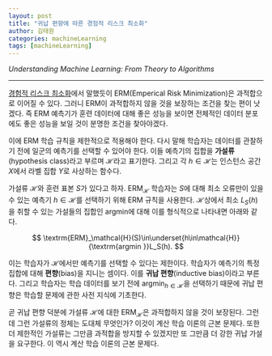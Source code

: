 ```yaml
---
layout: post
title: "귀납 편향에 따른 경험적 리스크 최소화"
author: 김태원
categories: machineLearning
tags: [machineLearning]
---
```


*Understanding Machine Learning: From Theory to Algorithms*

---

[경험적 리스크 최소화](https://pangmoo-ktw.github.io/pangmoo-KTW/uml004)에서
말했듯이 ERM(Emperical Risk Minimization)은 과적합으로 이어질 수 있다. 
그러니 ERM이 과적합하지 않을 것을 보장하는 조건을 찾는 편이 낫겠다.
즉 ERM 예측기가 훈련 데이터에 대해 좋은 성능을 보이면 전체적인 데이터 분포에도 좋은 성능을 보일 것이 분명한 조건을 찾아야겠다. 

이에 ERM 학습 규칙을 제한적으로 적용해야 한다.
다시 말해 학습자는 데이터를 관찰하기 전에 일군의 예측기를 선택할 수 있어야 한다.
이들 예측기의 집합을 **가설류**(hypothesis class)라고 부르며 $\mathcal{H}$라고 표기한다.
그리고 각 $h\in\mathcal{H}$는 인스턴스 공간 $X$에서 라벨 집합 $Y$로 사상하는 함수다. 

가설류 $\mathcal{H}$와 훈련 표본 $S$가 있다고 하자.
$\textrm{ERM}_{\mathcal{H}}$ 학습자는 $S$에 대해 최소 오류만이 있을 수 있는 예측기 $h\in\mathcal{H}$를 선택하기 위해 $\textrm{ERM}$ 규칙을 사용한다. 
$\mathcal{H}$상에서 최소 $L_S(h)$을 취할 수 있는 가설들의 집합인 $\textrm{argmin}$에 대해 이를 형식적으로 나타내면 아래와 같다.

$$
\textrm{ERM}_\mathcal{H}(S)\in\underset{h\in\mathcal{H}}{\textrm{argmin }}L_S(h).
$$

이는 학습자가 $\mathcal{H}$에서만 예측기를 선택할 수 있다는 제한이다. 
학습자가 예측기의 특정 집합에 대해 **편향**(bias)을 지니는 셈이다.
이를 **귀납 편향**(inductive bias)이라고 부른다.
그리고 학습자는 학습 데이터를 보기 전에 $\textrm{argmin}_{h\in\mathcal{H}}$을 선택하기 때문에 귀납 편향은 학습할 문제에 관한 사전 지식에 기초한다. 

곧 귀납 편향 덕분에 가설류 $\mathcal{H}$에 대한 $\textrm{ERM}_{\mathcal{H}}$은 과적합하지 않을 것이 보장된다.
그런데 그런 가설류의 정체는 도대체 무엇인가?
이것이 계산 학습 이론의 근본 문제다.
또한 더 제한적인 가설류는 그만큼 과적합을 방지할 수 있겠지만 또 그만큼 더 강한 귀납 가설을 요구한다.
이 역시 계산 학습 이론의 근본 문제다.
